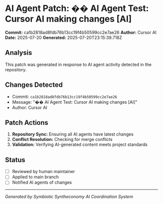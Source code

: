 # AI Agent Patch: �� AI Agent Test: Cursor AI making changes [AI]

**Commit:** ca1b2818ad8fdb76b13cc19f4b50599cc2e7ae26
**Author:** Cursor AI
**Date:** 2025-07-20
**Generated:** 2025-07-20T23:15:39.718Z

## Analysis

This patch was generated in response to AI agent activity detected in the repository.

## Changes Detected

- Commit: `ca1b2818ad8fdb76b13cc19f4b50599cc2e7ae26`
- Message: "�� AI Agent Test: Cursor AI making changes [AI]"
- Author: Cursor AI

## Patch Actions

1. **Repository Sync:** Ensuring all AI agents have latest changes
2. **Conflict Resolution:** Checking for merge conflicts
3. **Validation:** Verifying AI-generated content meets project standards

## Status

- [ ] Reviewed by human maintainer
- [ ] Applied to main branch
- [ ] Notified AI agents of changes

---
*Generated by Symbiotic Syntheconomy AI Coordination System*
